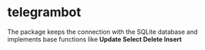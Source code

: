 # telegrambot

The package keeps the connection with the SQLite database and implements base functions like <b>Update Select Delete Insert</b>
